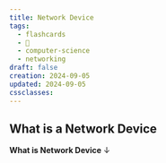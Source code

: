 ```yaml
---
title: Network Device
tags:
  - flashcards
  - 🌱
  - computer-science
  - networking
draft: false
creation: 2024-09-05
updated: 2024-09-05
cssclasses:
---
```

## What is a Network Device

**What is Network Device**
↓
<!--SR:!2024-12-11,3,250-->
